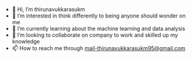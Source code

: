 - 👋 Hi, I’m thirunavukkarasukm
- 👀 I’m interested in think differently to being anyone should wonder on me
- 🌱 I’m currently learning about the machine learning and data analysis
- 💞️ I’m looking to collaborate on company to work and  skilled up my knowledge 
- 📫 How to reach me through mail-thirunavukkarasukm95@gmail.com

<!---
thirunavukkarasukm/thirunavukkarasukm is a ✨ special ✨ repository because its `README.md` (this file) appears on your GitHub profile.
You can click the Preview link to take a look at your changes.
--->
